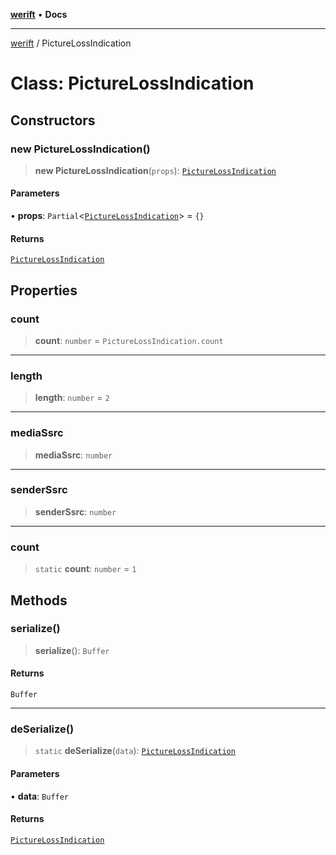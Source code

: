 [**werift**](../README.md) • **Docs**

***

[werift](../globals.md) / PictureLossIndication

# Class: PictureLossIndication

## Constructors

### new PictureLossIndication()

> **new PictureLossIndication**(`props`): [`PictureLossIndication`](PictureLossIndication.md)

#### Parameters

• **props**: `Partial`\<[`PictureLossIndication`](PictureLossIndication.md)\> = `{}`

#### Returns

[`PictureLossIndication`](PictureLossIndication.md)

## Properties

### count

> **count**: `number` = `PictureLossIndication.count`

***

### length

> **length**: `number` = `2`

***

### mediaSsrc

> **mediaSsrc**: `number`

***

### senderSsrc

> **senderSsrc**: `number`

***

### count

> `static` **count**: `number` = `1`

## Methods

### serialize()

> **serialize**(): `Buffer`

#### Returns

`Buffer`

***

### deSerialize()

> `static` **deSerialize**(`data`): [`PictureLossIndication`](PictureLossIndication.md)

#### Parameters

• **data**: `Buffer`

#### Returns

[`PictureLossIndication`](PictureLossIndication.md)
